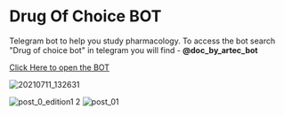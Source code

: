 # Drug Of Choice BOT

Telegram bot to help you study pharmacology. To access the bot search "Drug of choice bot" in telegram you will find - **@doc_by_artec_bot**


<a href="https://t.me/doc_by_artec_bot">Click Here to open the BOT</a>

![20210711_132631](https://user-images.githubusercontent.com/67222042/125831563-ef0463d6-f84b-45cf-bb2d-6419e3dbe986.jpg)

<img src="https://user-images.githubusercontent.com/67222042/125747407-973a1abf-735b-4599-b7a7-13ceded11327.png" alt="post_0_edition1 2">

<img src="https://user-images.githubusercontent.com/67222042/125746038-753f7396-17b7-49e6-abd6-5c4f322d0af9.png" alt="post_01">
 
